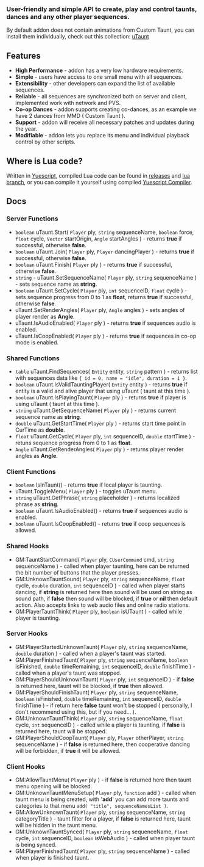 ### User-friendly and simple API to create, play and control taunts, dances and any other player sequences.
By default addon does not contain animations from Custom Taunt, you can install them individually, check out this collection: [uTaunt](https://steamcommunity.com/workshop/filedetails/?id=3161525439)

## Features
- **High Performance** - addon has a very low hardware requirements.
- **Simple** - users have access to one small menu with all sequences.
- **Extensibility** - other developers can expand the list of available sequences.
- **Reliable** - all sequences are synchronized both on server and client, implemented work with network and PVS.
- **Co-op Dances** - addon supports creating co-dances, as an example we have 2 dances from MMD ( Custom Taunt ).
- **Support** - addon will receive all necessary patches and updates during the year.
- **Modifiable** - addon lets you replace its menu and individual playback control by other scripts.

## Where is Lua code?
Written in [Yuescript](https://github.com/pigpigyyy/Yuescript), compiled Lua code can be found in [releases](https://github.com/PrikolMen/unknown-taunts/releases) and [lua branch](https://github.com/PrikolMen/unknown-taunts/tree/lua), or you can compile it yourself using compiled [Yuescript Compiler](https://github.com/pigpigyyy/Yuescript/releases/latest).

## Docs

### Server Functions
- `boolean` uTaunt.Start( `Player` ply, `string` sequenceName, `boolean` force, `float` cycle, `Vector` startOrigin, `Angle` startAngles ) - returns **true** if successful, otherwise **false**.
- `boolean` uTaunt.Join( `Player` ply, `Player` dancingPlayer ) - returns **true** if successful, otherwise **false**.
- `boolean` uTaunt.Finish( `Player` ply ) - returns **true** if successful, otherwise **false**.
- `string` - uTaunt.SetSequenceName( `Player` ply, `string` sequenceName ) - sets sequence name as **string**.
- `boolean` uTaunt.SetCycle( `Player` ply, `int` sequenceID, `float` cycle ) - sets sequence progress from 0 to 1 as **float**, returns **true** if successful, otherwise **false**.
- uTaunt.SetRenderAngles( `Player` ply, `Angle` angles ) - sets angles of player render as **Angle**.
- uTaunt.IsAudioEnabled( `Player` ply ) - returns **true** if sequences audio is enabled.
- uTaunt.IsCoopEnabled( `Player` ply ) - returns **true** if sequences in co-op mode is enabled.

### Shared Functions
- `table` uTaunt.FindSequences( `Entity` entity, `string` pattern ) - returns list with sequences data like `{ id = 0, name = "idle", duration = 1 }`.
- `boolean` uTaunt.IsValidTauntingPlayer( `Entity` entity ) - returns **true** if entity is a valid and alive player that using uTaunt ( taunt at this time ).
- `boolean` uTaunt.IsPlayingTaunt( `Player` ply ) - returns **true** if player is using uTaunt ( taunt at this time ).
- `string` uTaunt.GetSequenceName( `Player` ply ) - returns current sequence name as **string**.
- `double` uTaunt.GetStartTime( `Player` ply ) - returns start time point in CurTime as **double**.
- `float` uTaunt.GetCycle( `Player` ply, `int` sequenceID, `double` startTime ) - retuns sequence progress from 0 to 1 as **float**.
- `Angle` uTaunt.GetRenderAngles( `Player` ply ) - returns player render angles as **Angle**.

### Client Functions
- `boolean` IsInTaunt() - returns **true** if local player is taunting.
- uTaunt.ToggleMenu( `Player` ply ) - toggles uTaunt menu.
- `string` uTaunt.GetPhrase( `string` placeholder ) - returns localized phrase as **string**.
- `boolean` uTaunt.IsAudioEnabled() - returns **true** if sequences audio is enabled.
- `boolean` uTaunt.IsCoopEnabled() - returns **true** if coop sequences is allowed.

### Shared Hooks
- GM:TauntStartCommand( `Player` ply, `CUserCommand` cmd, `string` sequenceName ) - called when player taunting, here can be returned the bit number of buttons that the player presses.
- GM:UnknownTauntSound( `Player` ply, `string` sequenceName, `float` cycle, `double` duration, `int` sequenceID ) - called when player starts dancing, if **string** is returned here then sound will be used on string as sound path, if **false** then sound will be blocked, if **true** or **nil** then default action. Also accepts links to web audio files and online radio stations.
- GM:PlayerTauntThink( `Player` ply, `boolean` isUTaunt ) - called while player is taunting.

### Server Hooks
- GM:PlayerStartedUnknownTaunt( `Player` ply, `string` sequenceName, `double` duration ) - called when a player's taunt was started.
- GM:PlayerFinishedTaunt( `Player` ply, `string` sequenceName, `boolean` isFinished, `double` timeRemaining, `int` sequenceID, `double` finishTime ) - called when a player's taunt was stopped.
- GM:PlayerShouldUnknownTaunt( `Player` ply, `int` sequenceID ) - if **false** is returned here, taunt will be blocked, if **true** then allowed.
- GM:PlayerShouldFinishTaunt( `Player` ply, `string` sequenceName, `boolean` isFinished, `double` timeRemaining, `int` sequenceID, `double` finishTime ) - if return here **false** taunt won't be stopped ( personally, I don't recommend using this, but if you need... ).
- GM:UnknownTauntThink( `Player` ply, `string` sequenceName, `float` cycle, `int` sequenceID ) - called while a player is taunting, if **false** is returned here, taunt will be stopped.
- GM:PlayerShouldCoopTaunt( `Player` ply, `Player` otherPlayer, `string` sequenceName ) - if **false** is returned here, then cooperative dancing will be forbidden, if **true** it will be allowed.

### Client Hooks
- GM:AllowTauntMenu( `Player` ply ) - if **false** is returned here then taunt menu opening will be blocked.
- GM:UnknownTauntMenuSetup( `Player` ply, `function` add ) - called when taunt menu is being created, with '**add**' you can add more taunts and categories to that menu `add( "title", sequenceNamesList )`.
- GM:AllowUnknownTaunt( `Player` ply, `string` sequenceName, `string` categoryTitle ) - taunt filter for a player, if **false** is returned here, taunt will be hidden in the taunt menu.
- GM:UnknownTauntSynced( `Player` ply, `string` sequenceName, `float` cycle, `int` sequenceID, `boolean` isWebAudio ) - called when player taunt is being synced.
- GM:PlayerFinishedTaunt( `Player` ply, `string` sequenceName ) - called when player is finished taunt.
